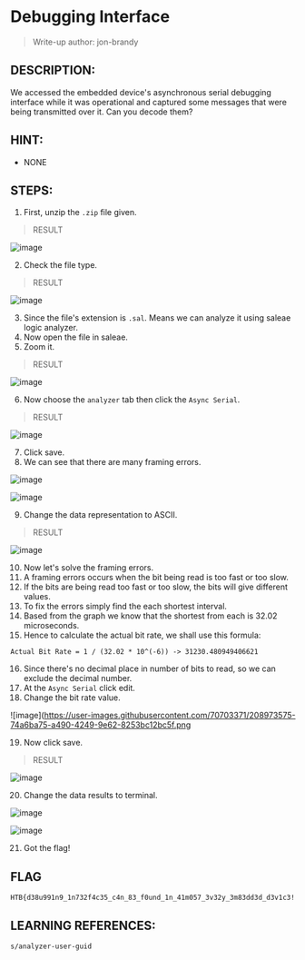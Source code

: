 # Debugging Interface
> Write-up author: jon-brandy
## DESCRIPTION:
We accessed the embedded device's asynchronous serial debugging interface while it was operational and captured some messages that were being transmitted over it. 
Can you decode them?

## HINT:
- NONE

## STEPS:
1. First, unzip the `.zip` file given.

> RESULT

![image](https://user-images.githubusercontent.com/70703371/208967855-4857a086-5c1a-4289-992b-83c4d994f003.png)


2. Check the file type.

> RESULT

![image](https://user-images.githubusercontent.com/70703371/208967911-74fd1183-8749-4802-b019-23bb223c4b5c.png)


3. Since the file's extension is `.sal`. Means we can analyze it using saleae logic analyzer.
4. Now open the file in saleae.
5. Zoom it.

> RESULT

![image](https://user-images.githubusercontent.com/70703371/208970027-69f2bed7-ef1d-4f2d-960a-9d9e91d503e1.png)


6. Now choose the `analyzer` tab then click the `Async Serial`.

> RESULT

![image](https://user-images.githubusercontent.com/70703371/208970324-665f33b4-12c4-4acb-b33b-8dbc300d7b5b.png)


7. Click save.
8. We can see that there are many framing errors.

![image](https://user-images.githubusercontent.com/70703371/208970545-641c445d-e5bd-4b7c-a9e3-ea38bd97c3ee.png)

![image](https://user-images.githubusercontent.com/70703371/208970938-dee35f55-5af6-4dbc-b6cb-2542c82ef05e.png)


9. Change the data representation to ASCII.

> RESULT

![image](https://user-images.githubusercontent.com/70703371/208971058-9cab0bc8-f740-40c3-aa63-36eb58248939.png)


10. Now let's solve the framing errors.
11. A framing errors occurs when the bit being read is too fast or too slow.
12. If the bits are being read too fast or too slow, the bits will give different values.
13. To fix the errors simply find the each shortest interval.
14. Based from the graph we know that the shortest from each is 32.02 microseconds.
15. Hence to calculate the actual bit rate, we shall use this formula:

```
Actual Bit Rate = 1 / (32.02 * 10^(-6)) -> 31230.480949406621
```

16. Since there's no decimal place in number of bits to read, so we can exclude the decimal number.
17. At the `Async Serial` click edit.
18. Change the bit rate value.

![image](https://user-images.githubusercontent.com/70703371/208973575-74a6ba75-a490-4249-9e62-8253bc12bc5f.png


19. Now click save.

> RESULT

![image](https://user-images.githubusercontent.com/70703371/208973645-bc3c5a6b-fa0b-4e4d-aeb0-8c1020a7b5e2.png)


20. Change the data results to terminal.


![image](https://user-images.githubusercontent.com/70703371/208973785-c4f9145c-a617-4191-96d3-a7ceb18f81f4.png)


![image](https://user-images.githubusercontent.com/70703371/208973848-c083ca5d-72c6-40b0-805a-eb875881b00f.png)


21. Got the flag!


## FLAG

```
HTB{d38u991n9_1n732f4c35_c4n_83_f0und_1n_41m057_3v32y_3m83dd3d_d3v1c3!!52}
```

## LEARNING REFERENCES:

```
s/analyzer-user-guid
```
